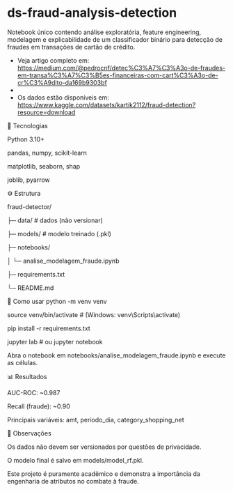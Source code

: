 # ds-fraud-analysis-detection
Notebook único contendo análise exploratória, feature engineering, modelagem e explicabilidade de um classificador binário para detecção de fraudes em transações de cartão de crédito.

 - Veja artigo completo em: https://medium.com/@pedrocnf/detec%C3%A7%C3%A3o-de-fraudes-em-transa%C3%A7%C3%B5es-financeiras-com-cart%C3%A3o-de-cr%C3%A9dito-da169b9303bf
 - 
 - Os dados estão disponíveis em: https://www.kaggle.com/datasets/kartik2112/fraud-detection?resource=download

🧠 Tecnologias

Python 3.10+

pandas, numpy, scikit-learn

matplotlib, seaborn, shap

joblib, pyarrow

⚙️ Estrutura

fraud-detector/

├─ data/ # dados (não versionar)

├─ models/             # modelo treinado (.pkl)

├─ notebooks/

│   └─ analise_modelagem_fraude.ipynb

├─ requirements.txt

└─ README.md

🚀 Como usar
python -m venv venv

source venv/bin/activate  # (Windows: venv\Scripts\activate)

pip install -r requirements.txt

jupyter lab  # ou jupyter notebook


Abra o notebook em notebooks/analise_modelagem_fraude.ipynb e execute as células.

📊 Resultados

AUC-ROC: ~0.987

Recall (fraude): ~0.90

Principais variáveis: amt, periodo_dia, category_shopping_net

🧩 Observações

Os dados não devem ser versionados por questões de privacidade.

O modelo final é salvo em models/model_rf.pkl.

Este projeto é puramente acadêmico e demonstra a importância da engenharia de atributos no combate à fraude.
